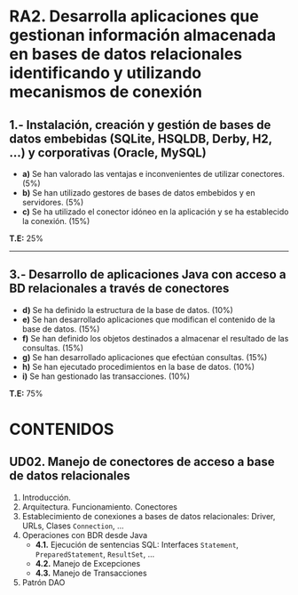 # RA2. Desarrolla aplicaciones que gestionan información almacenada en bases de datos relacionales identificando y utilizando mecanismos de conexión

## 1.- Instalación, creación y gestión de bases de datos embebidas (SQLite, HSQLDB, Derby, H2, …) y corporativas (Oracle, MySQL)

- **a)** Se han valorado las ventajas e inconvenientes de utilizar conectores. (5%)
- **b)** Se han utilizado gestores de bases de datos embebidos y en servidores. (5%)
- **c)** Se ha utilizado el conector idóneo en la aplicación y se ha establecido la conexión. (15%)

**T.E:** 25%

---

## 3.- Desarrollo de aplicaciones Java con acceso a BD relacionales a través de conectores

- **d)** Se ha definido la estructura de la base de datos. (10%)
- **e)** Se han desarrollado aplicaciones que modifican el contenido de la base de datos. (15%)
- **f)** Se han definido los objetos destinados a almacenar el resultado de las consultas. (15%)
- **g)** Se han desarrollado aplicaciones que efectúan consultas. (15%)
- **h)** Se han ejecutado procedimientos en la base de datos. (10%)
- **i)** Se han gestionado las transacciones. (10%)

**T.E:** 75%

# CONTENIDOS

## UD02. Manejo de conectores de acceso a base de datos relacionales

1. Introducción.
2. Arquitectura. Funcionamiento. Conectores
3. Establecimiento de conexiones a bases de datos relacionales: Driver, URLs, Clases `Connection`, ...
4. Operaciones con BDR desde Java
   - **4.1.** Ejecución de sentencias SQL: Interfaces `Statement`, `PreparedStatement`, `ResultSet`, ...
   - **4.2.** Manejo de Excepciones
   - **4.3.** Manejo de Transacciones
5. Patrón DAO
